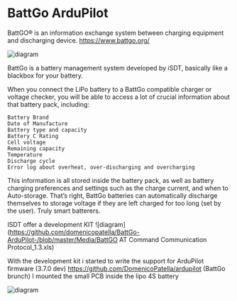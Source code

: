 # BattGo ArduPilot 
BattGO® is an information exchange system between charging equipment and discharging device.
https://www.battgo.org/

![diagram](https://github.com/domenicopatella/BattGo-ArduPilot-/blob/master/Media/IMG_1.bmp)

BattGo is a battery management system developed by iSDT, basically like a blackbox for your battery.

When you connect the LiPo battery to a BattGo compatible charger or voltage checker, you will be able to access a lot of crucial information about that battery pack, including:

    Battery Brand
    Date of Manufacture
    Battery type and capacity
    Battery C Rating
    Cell voltage
    Remaining capacity
    Temperature
    Discharge cycle
    Error log about overheat, over-discharging and overcharging

This information is all stored inside the battery pack, as well as battery charging preferences and settings such as the charge current, and when to Auto-storage.
That’s right, BattGo batteries can automatically discharge themselves to storage voltage if they are left charged for too long (set by the user). Truly smart batterers.

ISDT offer a development KIT
![diagram](https://github.com/domenicopatella/BattGo-ArduPilot-/blob/master/Media/BattGO AT Command Communication Protocol_1.3.xls)
 

With the development kit i started to write the support for ArduPilot firmware (3.7.0 dev)
https://github.com/DomenicoPatella/ardupilot (BattGo brunch)
I  mounted the small PCB inside the lipo 4S battery 

![diagram](https://github.com/domenicopatella/BattGo-ArduPilot-/blob/master/Media/immagine.png)

